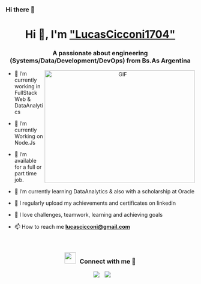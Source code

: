 ### Hi there 👋


<h1 align="center">Hi 👋, I'm <a href="https://LucasCicconi1704.github.io/LucasCicconi1704/" target="blank">"LucasCicconi1704"</a></h1>
<h3 align="center">A passionate about engineering (Systems/Data/Development/DevOps) from Bs.As Argentina</h3>

<a target="_blank" align="center">
  <img align="right" top="500" height="300" width="400" alt="GIF" src="https://media.giphy.com/media/SWoSkN6DxTszqIKEqv/giphy.gif">
</a>

- 🔭 I’m currently working in <a>FullStack Web & DataAnalytics</a>

- 🌱 I’m currently Working on Node.Js

- 🤝 I’m available for a full or part time job.

- 🌱 I’m currently learning DataAnalytics & also with a scholarship at Oracle

- 📝 I regularly upload my achievements and certificates on linkedin

- 💬 I love challenges, teamwork, learning and achieving goals

- 📫 How to reach me **lucascicconi@gmail.com**

<br/>
<h3 align="center" > <img src="https://media.giphy.com/media/iY8CRBdQXODJSCERIr/giphy.gif" width="30" height="30" style="margin-right: 10px;">Connect with me 🤝 </h3>

<p align="center">

 <div align="center"  class="icons-social" style="margin-left: 10px;">
        <a style="margin-left: 10px;"  target="_blank" href="https://www.linkedin.com/in/lucas-cicconi/">
			<img src="https://img.icons8.com/doodle/40/000000/linkedin--v2.png"></a>
        <a style="margin-left: 10px;" target="_blank" href="https://github.com/LucasCicconi1704">
		<img src="https://img.icons8.com/doodle/40/000000/github--v1.png"></a>
		<a style="margin-left: 10px;" target="_blank" 
      </div>

</p>

